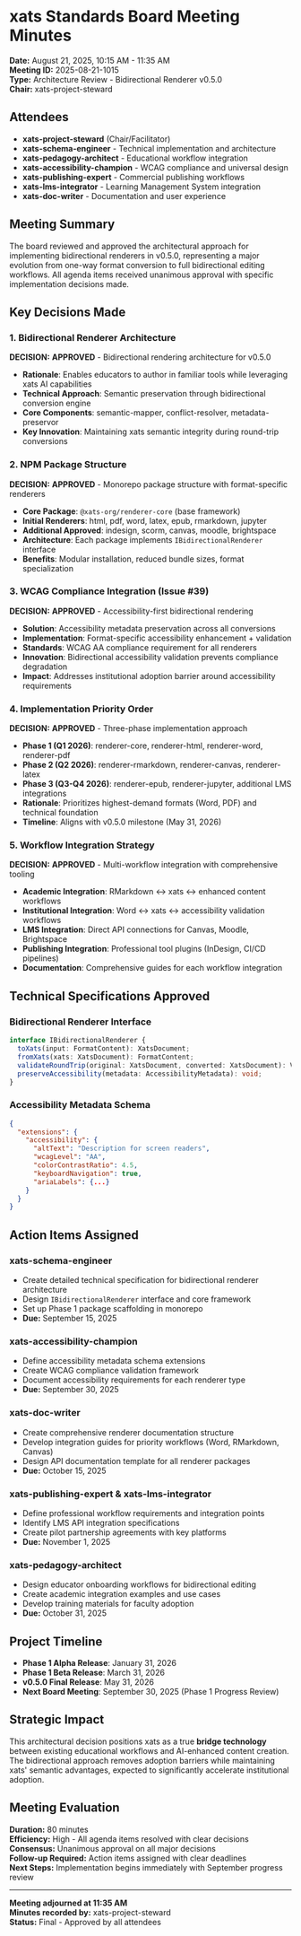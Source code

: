 # xats Standards Board Meeting Minutes
**Date:** August 21, 2025, 10:15 AM - 11:35 AM  
**Meeting ID:** 2025-08-21-1015  
**Type:** Architecture Review - Bidirectional Renderer v0.5.0  
**Chair:** xats-project-steward

## Attendees
- **xats-project-steward** (Chair/Facilitator)
- **xats-schema-engineer** - Technical implementation and architecture
- **xats-pedagogy-architect** - Educational workflow integration
- **xats-accessibility-champion** - WCAG compliance and universal design
- **xats-publishing-expert** - Commercial publishing workflows
- **xats-lms-integrator** - Learning Management System integration
- **xats-doc-writer** - Documentation and user experience

## Meeting Summary
The board reviewed and approved the architectural approach for implementing bidirectional renderers in v0.5.0, representing a major evolution from one-way format conversion to full bidirectional editing workflows. All agenda items received unanimous approval with specific implementation decisions made.

## Key Decisions Made

### 1. Bidirectional Renderer Architecture
**DECISION:** **APPROVED** - Bidirectional rendering architecture for v0.5.0
- **Rationale**: Enables educators to author in familiar tools while leveraging xats AI capabilities
- **Technical Approach**: Semantic preservation through bidirectional conversion engine
- **Core Components**: semantic-mapper, conflict-resolver, metadata-preservor
- **Key Innovation**: Maintaining xats semantic integrity during round-trip conversions

### 2. NPM Package Structure  
**DECISION:** **APPROVED** - Monorepo package structure with format-specific renderers
- **Core Package**: `@xats-org/renderer-core` (base framework)
- **Initial Renderers**: html, pdf, word, latex, epub, rmarkdown, jupyter
- **Additional Approved**: indesign, scorm, canvas, moodle, brightspace
- **Architecture**: Each package implements `IBidirectionalRenderer` interface
- **Benefits**: Modular installation, reduced bundle sizes, format specialization

### 3. WCAG Compliance Integration (Issue #39)
**DECISION:** **APPROVED** - Accessibility-first bidirectional rendering
- **Solution**: Accessibility metadata preservation across all conversions
- **Implementation**: Format-specific accessibility enhancement + validation
- **Standards**: WCAG AA compliance requirement for all renderers
- **Innovation**: Bidirectional accessibility validation prevents compliance degradation
- **Impact**: Addresses institutional adoption barrier around accessibility requirements

### 4. Implementation Priority Order
**DECISION:** **APPROVED** - Three-phase implementation approach
- **Phase 1 (Q1 2026)**: renderer-core, renderer-html, renderer-word, renderer-pdf
- **Phase 2 (Q2 2026)**: renderer-rmarkdown, renderer-canvas, renderer-latex
- **Phase 3 (Q3-Q4 2026)**: renderer-epub, renderer-jupyter, additional LMS integrations
- **Rationale**: Prioritizes highest-demand formats (Word, PDF) and technical foundation
- **Timeline**: Aligns with v0.5.0 milestone (May 31, 2026)

### 5. Workflow Integration Strategy
**DECISION:** **APPROVED** - Multi-workflow integration with comprehensive tooling
- **Academic Integration**: RMarkdown ↔ xats ↔ enhanced content workflows
- **Institutional Integration**: Word ↔ xats ↔ accessibility validation workflows  
- **LMS Integration**: Direct API connections for Canvas, Moodle, Brightspace
- **Publishing Integration**: Professional tool plugins (InDesign, CI/CD pipelines)
- **Documentation**: Comprehensive guides for each workflow integration

## Technical Specifications Approved

### Bidirectional Renderer Interface
```typescript
interface IBidirectionalRenderer {
  toXats(input: FormatContent): XatsDocument;
  fromXats(xats: XatsDocument): FormatContent;
  validateRoundTrip(original: XatsDocument, converted: XatsDocument): ValidationResult;
  preserveAccessibility(metadata: AccessibilityMetadata): void;
}
```

### Accessibility Metadata Schema
```json
{
  "extensions": {
    "accessibility": {
      "altText": "Description for screen readers",
      "wcagLevel": "AA", 
      "colorContrastRatio": 4.5,
      "keyboardNavigation": true,
      "ariaLabels": {...}
    }
  }
}
```

## Action Items Assigned

### xats-schema-engineer
- Create detailed technical specification for bidirectional renderer architecture
- Design `IBidirectionalRenderer` interface and core framework
- Set up Phase 1 package scaffolding in monorepo
- **Due:** September 15, 2025

### xats-accessibility-champion  
- Define accessibility metadata schema extensions
- Create WCAG compliance validation framework
- Document accessibility requirements for each renderer type
- **Due:** September 30, 2025

### xats-doc-writer
- Create comprehensive renderer documentation structure
- Develop integration guides for priority workflows (Word, RMarkdown, Canvas)
- Design API documentation template for all renderer packages
- **Due:** October 15, 2025

### xats-publishing-expert & xats-lms-integrator
- Define professional workflow requirements and integration points
- Identify LMS API integration specifications 
- Create pilot partnership agreements with key platforms
- **Due:** November 1, 2025

### xats-pedagogy-architect
- Design educator onboarding workflows for bidirectional editing
- Create academic integration examples and use cases
- Develop training materials for faculty adoption
- **Due:** October 31, 2025

## Project Timeline

- **Phase 1 Alpha Release**: January 31, 2026
- **Phase 1 Beta Release**: March 31, 2026
- **v0.5.0 Final Release**: May 31, 2026
- **Next Board Meeting**: September 30, 2025 (Phase 1 Progress Review)

## Strategic Impact

This architectural decision positions xats as a true **bridge technology** between existing educational workflows and AI-enhanced content creation. The bidirectional approach removes adoption barriers while maintaining xats' semantic advantages, expected to significantly accelerate institutional adoption.

## Meeting Evaluation

**Duration:** 80 minutes  
**Efficiency:** High - All agenda items resolved with clear decisions  
**Consensus:** Unanimous approval on all major decisions  
**Follow-up Required:** Action items assigned with clear deadlines  
**Next Steps:** Implementation begins immediately with September progress review

---
**Meeting adjourned at 11:35 AM**  
**Minutes recorded by:** xats-project-steward  
**Status:** Final - Approved by all attendees